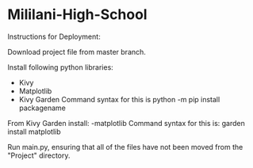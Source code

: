 # Mililani-High-School
Instructions for Deployment:

Download project file from master branch.

Install following python libraries:
- Kivy
- Matplotlib
- Kivy Garden
Command syntax for this is python -m pip install packagename

From Kivy Garden install:
-matplotlib
Command syntax for this is: garden install matplotlib

Run main.py, ensuring that all of the files have not been moved from the "Project" directory.
